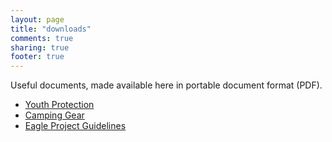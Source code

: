 ```yaml
---
layout: page
title: "downloads"
comments: true
sharing: true
footer: true
---
```


Useful documents, made available here in portable document format (PDF).

<ul>
  <li><a href="/assets/youth.pdf">Youth Protection</a></li>
  <li><a href="/assets/camping_gear.pdf">Camping Gear</a></li>
  <li><a href="/assets/eagle_project.pdf">Eagle Project Guidelines</a></li>
</ul>

